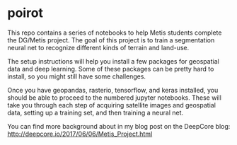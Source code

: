 # poirot
This repo contains a series of notebooks to help Metis students complete the DG/Metis project.  The goal of this project is to train a segmentation neural net to recognize different kinds of terrain and land-use.

The setup instructions will help you install a few packages for geospatial data and deep learning.  Some of these packages can be pretty hard to install, so you might still have some challenges.

Once you have geopandas, rasterio, tensorflow, and keras installed, you should be able to proceed to the numbered jupyter notebooks.  These will take you through each step of acquiring satellite images and geospatial data, setting up a training set, and then training a neural net.

You can find more background about in my blog post on the DeepCore blog: http://deepcore.io/2017/06/06/Metis_Project.html

